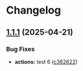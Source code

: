 # Changelog

## [1.1.1](https://github.com/MapColonies/actions/compare/build-and-push-helm-v1.1.0...build-and-push-helm-v1.1.1) (2025-04-21)


### Bug Fixes

* **actions:** test 6 ([c362622](https://github.com/MapColonies/actions/commit/c36262249e5ce1710a5b7d2567975003d2d54d68))
